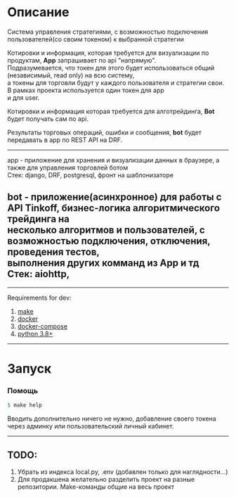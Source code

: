 # Описание
Система управления стратегиями, с возможностью подключения пользователей(со своим токеном) к выбранной стратегии<br>

Котировки и информация, которая требуется для визуализации по продуктам, <b>App</b> запрашивает по api "напрямую".<br>
Подразумевается, что токен для этого будет использоваться общий (независимый, read only) на всю систему,<br> 
а токены для торговли будут у каждого пользователя и стратегии свои. В рамках проекта используется один токен для app<br>
и для user.<br>

Котировки и информация которая требуется для алготрейдинга, <b>Bot</b> будет получать сам по api.<br>

Результаты торговых операций, ошибки и сообщения, <b>bot</b> будет передавать в app по REST API на DRF.

---
app - приложение для хранения и визуализации данных в браузере, а также для управления торговлей ботом<br>
Стек: django, DRF, postgresql, фронт на шаблонизаторе

bot - приложение(асинхронное) для работы с API Tinkoff, бизнес-логика алгоритмического трейдинга на<br>
несколько алгоритмов и пользователей, с возможностью подключения, отключения, проведения тестов, <br>
выполнения других комманд из <b>App</b> и тд<br>
Стек: aiohttp, 
--- 


---
Requirements for dev:
1. [make](https://www.gnu.org/software/make/)
2. [docker](https://docs.docker.com/engine/install/)
3. [docker-compose](https://docs.docker.com/compose/install/)
4. [python 3.8+](https://www.python.org/downloads/release/python-380/)
---
# Запуск

### Помощь
```makefile
$ make help
```
Вводить дополнительно ничего не нужно, добавление своего токена через админку или пользовательский личный кабинет.

---
## TODO:
1. Убрать из индекса local.py, .env (добавлен только для наглядности...)
2. Для продакшена желательно разделить проект на разные репозитории. Make-команды общие на весь проект
